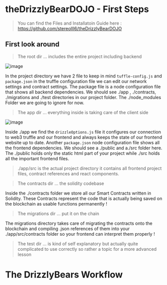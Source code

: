 # theDrizzlyBearDOJO - First Steps

> You can find the Files and Installatoin Guide here : https://github.com/stereoIII6/theDrizzlyBearDOJO  

## First look around 

> The root dir ... includes the entire project including backend

![image](https://ipfs.io/ipfs/QmaAGUG5ioEwLMPwAShpXyE7YtawNhEZEa7vP7VKccZCQh?filename=root_dir.png)

In the project directory we have 2 file to keep in mind ```tuffle-config.js``` and ```package.json```
in the truffle configuration file we can edit our network settings and contract settings. The package 
file is a node configuration file that shows all backend dependencies. We should see ./app , ./contracts,
./migrations and ./test directories in our project folder. The ./node_modules Folder we are going to ignore
for now.


> The app dir ... everything inside is taking care of the client side 

![image](https://ipfs.io/ipfs/QmaAGUG5ioEwLMPwAShpXyE7YtawNhEZEa7vP7VKccZCQh?filename=root_dir.png)

Inside ./app we find the ```drizzleOptions.js``` file it configures our connection to web3 truffle and 
our frontend and always keeps the state of our frontend website up to date. Another ```package.json``` 
node configuration file shows all the frontend dependencies. We should see a ./public and a./src folder 
here. The ./public holds only the static html part of your project while ./src holds all the important 
frontend files.

> ./app/src is the actual project directory it contains all frontend project files, contract references
and react components.

> The contracts dir ... the solidity codebase

Inside the ./contracts folder we store all our Smart Contracts written in Solidity. These Contracts represent 
the code that is actually being saved on the blockchain as usable functions permanently !

> The migrations dir ... put it on the chain 

The migrations directory takes care of migrating the contracts onto the blockchain and compiling .json 
references of them into your ./app/src/contracts folder so your frontend can interpret them properly !

> The test dir ... is kind of self explanatory but actually quite complicated to use correctly so rather 
a topic for a more advanced lesson


# The DrizzlyBears Workflow


